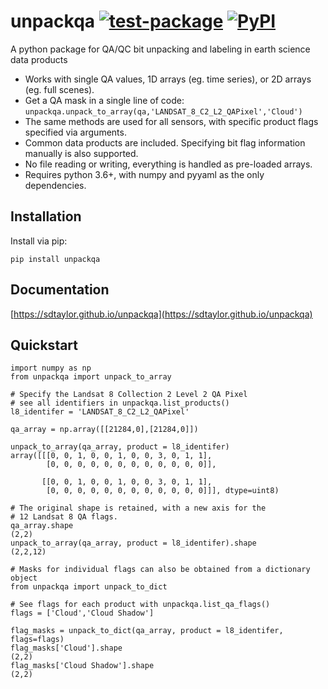 # unpackqa [![test-package](https://github.com/sdtaylor/unpackqa/actions/workflows/test-package.yml/badge.svg)](https://github.com/sdtaylor/unpackqa/actions/workflows/test-package.yml) [![PyPI](https://img.shields.io/pypi/v/unpackqa)](https://pypi.org/project/unpackqa/)
A python package for QA/QC bit unpacking and labeling in earth science data products  

- Works with single QA values, 1D arrays (eg. time series), or 2D arrays (eg. full scenes).  
- Get a QA mask in a single line of code: `unpackqa.unpack_to_array(qa,'LANDSAT_8_C2_L2_QAPixel','Cloud')`
- The same methods are used for all sensors, with specific product flags specified via arguments.  
- Common data products are included. Specifying bit flag information manually is also supported.  
- No file reading or writing, everything is handled as pre-loaded arrays.  
- Requires python 3.6+, with numpy and pyyaml as the only dependencies.  

## Installation

Install via pip:

```
pip install unpackqa
```

## Documentation
[https://sdtaylor.github.io/unpackqa](https://sdtaylor.github.io/unpackqa)  

## Quickstart

```
import numpy as np
from unpackqa import unpack_to_array

# Specify the Landsat 8 Collection 2 Level 2 QA Pixel
# see all identifiers in unpackqa.list_products()
l8_identifer = 'LANDSAT_8_C2_L2_QAPixel'

qa_array = np.array([[21284,0],[21284,0]])

unpack_to_array(qa_array, product = l8_identifer)
array([[[0, 0, 1, 0, 0, 1, 0, 0, 3, 0, 1, 1],
        [0, 0, 0, 0, 0, 0, 0, 0, 0, 0, 0, 0]],

       [[0, 0, 1, 0, 0, 1, 0, 0, 3, 0, 1, 1],
        [0, 0, 0, 0, 0, 0, 0, 0, 0, 0, 0, 0]]], dtype=uint8)

# The original shape is retained, with a new axis for the 
# 12 Landsat 8 QA flags. 
qa_array.shape
(2,2)
unpack_to_array(qa_array, product = l8_identifer).shape
(2,2,12)

# Masks for individual flags can also be obtained from a dictionary object
from unpackqa import unpack_to_dict

# See flags for each product with unpackqa.list_qa_flags()
flags = ['Cloud','Cloud Shadow']

flag_masks = unpack_to_dict(qa_array, product = l8_identifer, flags=flags)
flag_masks['Cloud'].shape
(2,2)
flag_masks['Cloud Shadow'].shape
(2,2)
```
